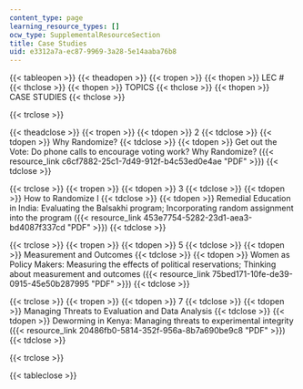 ```yaml
---
content_type: page
learning_resource_types: []
ocw_type: SupplementalResourceSection
title: Case Studies
uid: e3312a7a-ec87-9969-3a28-5e14aaba76b8
---
```


{{< tableopen >}}
{{< theadopen >}}
{{< tropen >}}
{{< thopen >}}
LEC #
{{< thclose >}}
{{< thopen >}}
TOPICS
{{< thclose >}}
{{< thopen >}}
CASE STUDIES
{{< thclose >}}

{{< trclose >}}

{{< theadclose >}}
{{< tropen >}}
{{< tdopen >}}
2
{{< tdclose >}}
{{< tdopen >}}
Why Randomize?
{{< tdclose >}}
{{< tdopen >}}
Get out the Vote: Do phone calls to encourage voting work? Why Randomize? ({{< resource_link c6cf7882-25c1-7d49-912f-b4c53ed0e4ae "PDF" >}})
{{< tdclose >}}

{{< trclose >}}
{{< tropen >}}
{{< tdopen >}}
3
{{< tdclose >}}
{{< tdopen >}}
How to Randomize I
{{< tdclose >}}
{{< tdopen >}}
Remedial Education in India: Evaluating the Balsakhi program; Incorporating random assignment into the program ({{< resource_link 453e7754-5282-23d1-aea3-bd4087f337cd "PDF" >}})
{{< tdclose >}}

{{< trclose >}}
{{< tropen >}}
{{< tdopen >}}
5
{{< tdclose >}}
{{< tdopen >}}
Measurement and Outcomes
{{< tdclose >}}
{{< tdopen >}}
Women as Policy Makers: Measuring the effects of political reservations; Thinking about measurement and outcomes ({{< resource_link 75bed171-10fe-de39-0915-45e50b287995 "PDF" >}})
{{< tdclose >}}

{{< trclose >}}
{{< tropen >}}
{{< tdopen >}}
7
{{< tdclose >}}
{{< tdopen >}}
Managing Threats to Evaluation and Data Analysis
{{< tdclose >}}
{{< tdopen >}}
Deworming in Kenya: Managing threats to experimental integrity ({{< resource_link 20486fb0-5814-352f-956a-8b7a690be9c8 "PDF" >}})
{{< tdclose >}}

{{< trclose >}}

{{< tableclose >}}